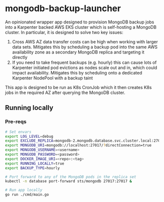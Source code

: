# mongodb-backup-launcher

An opinionated wrapper app designed to provision MongoDB backup jobs into a Karpenter backed AWS EKS cluster which is self-hosting a MongoDB cluster.
In particular, it is designed to solve two key issues:

1. Cross AWS AZ data transfer costs can be high when working with larger data sets. Mitigates this by scheduling a backup pod into the same AWS availability zone as a secondary MongoDB replica and targeting it directly
2. If you need to take frequent backups (e.g. hourly) this can cause lots of Karpenter initiated pod evictions as nodes scale out and in, which could impact availability. Mitigates this by scheduling onto a dedicated Karpenter NodePool with a backup taint

This app is designed to be run as K8s CronJob which it then creates K8s jobs in the required AZ after querying the MongoDB cluster.

## Running locally

### Pre-reqs

```bash
# Set envars
export LOG_LEVEL=debug                                                      # optional - defaults to info level
export EXCLUDE_REPLICA=mongodb-2.mongodb.database.svc.cluster.local:27017   # optional - if you want to exclude a particular secondary replica for any reason
export MONGODB_URI=mongodb://localhost:27017/?directConnection=true         # MongoDB endpoint. Use localhost and directConnection if going via kubectl port-forward connection
export MONGODB_USERNAME=<username>                                          # Username for connecting to the DB
export MONGODB_PASSWORD=<password>                                          # Password for connecting to the DB
export DOCKER_IMAGE_URI=<repo>:<tag>                                        # Docker image that is run in the provisioned K8s job. Should perform the actual backup e.g. mongodump
export RUNNING_LOCALLY=true                                                 # Use a local kubeconfig rather than in-cluster config for the K8s client
export BACKUP_TYPE=hourly                                                   # The backup type to pass to the provisioned backup script. Must be 'hourly' or 'daily'

# Port forward to any of the MongoDB pods in the replica set
kubectl -n database port-forward sts/mongodb 27017:27017 &

# Run app locally
go run ./cmd/main.go
```